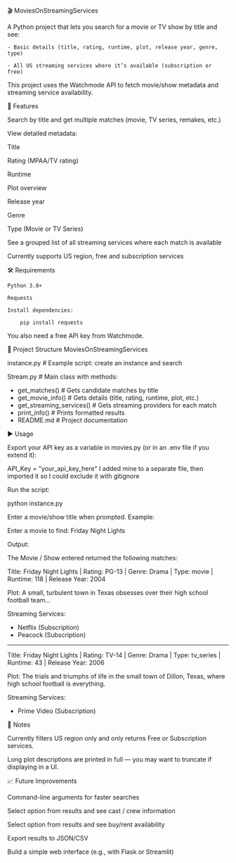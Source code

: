 🎬 MoviesOnStreamingServices

A Python project that lets you search for a movie or TV show by title and see:

    - Basic details (title, rating, runtime, plot, release year, genre, type)

    - All US streaming services where it’s available (subscription or free)


This project uses the Watchmode API to fetch movie/show metadata and streaming service availability.

🚀 Features

Search by title and get multiple matches (movie, TV series, remakes, etc.)

View detailed metadata:

Title

Rating (MPAA/TV rating)

Runtime

Plot overview

Release year

Genre

Type (Movie or TV Series)

See a grouped list of all streaming services where each match is available

Currently supports US region, free and subscription services

🛠 Requirements

    Python 3.8+

    Requests

    Install dependencies:

        pip install requests


You also need a free API key from Watchmode.

📂 Project Structure
MoviesOnStreamingServices

instance.py                 # Example script: create an instance and search

Stream.py                   # Main class with methods:
- get_matches()             # Gets candidate matches by title
- get_movie_info()          # Gets details (title, rating, runtime, plot, etc.)
- get_streaming_services()  # Gets streaming providers for each match
- print_info()              # Prints formatted results
- README.md                 # Project documentation

▶️ Usage

Export your API key as a variable in movies.py (or in an .env file if you extend it):

API_Key = "your_api_key_here"
    I added mine to a separate file, then imported it so I could exclude it with gitignore


Run the script:

python instance.py


Enter a movie/show title when prompted. Example:

Enter a movie to find:
Friday Night Lights


Output:

The Movie / Show entered returned the following matches:

Title: Friday Night Lights | Rating: PG-13 | Genre: Drama | Type: movie | Runtime: 118 | Release Year: 2004

Plot: A small, turbulent town in Texas obsesses over their high school football team...

Streaming Services:
  - Netflix (Subscription)
  - Peacock (Subscription)

--------------------------------------------------------------------------------

Title: Friday Night Lights | Rating: TV-14 | Genre: Drama | Type: tv_series | Runtime: 43 | Release Year: 2006

Plot: The trials and triumphs of life in the small town of Dillon, Texas, where high school football is everything.

Streaming Services:
  - Prime Video (Subscription)

📌 Notes

Currently filters US region only and only returns Free or Subscription services.

Long plot descriptions are printed in full — you may want to truncate if displaying in a UI.

📈 Future Improvements

Command-line arguments for faster searches

Select option from results and see cast / crew information

Select option from results and see buy/rent availability

Export results to JSON/CSV

Build a simple web interface (e.g., with Flask or Streamlit)